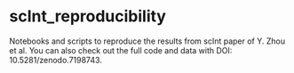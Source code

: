 # scInt_reproducibility
Notebooks and scripts to reproduce the results from scInt paper of Y. Zhou et al.
You can also check out the full code and data with DOI: 10.5281/zenodo.7198743. 
